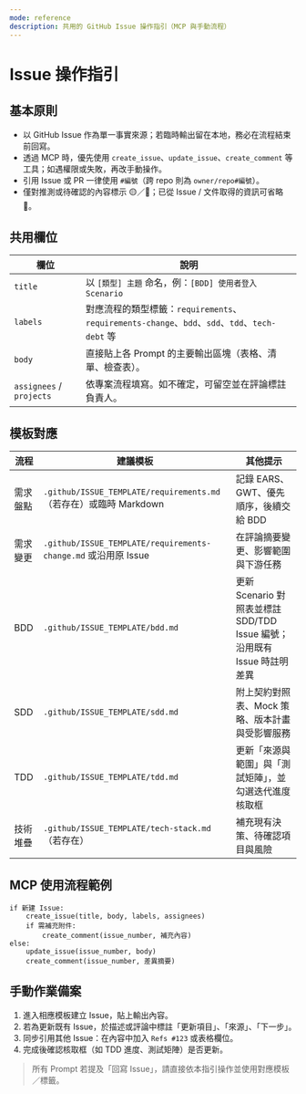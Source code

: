 ```yaml
---
mode: reference
description: 共用的 GitHub Issue 操作指引（MCP 與手動流程）
---
```


# Issue 操作指引

## 基本原則
- 以 GitHub Issue 作為單一事實來源；若臨時輸出留在本地，務必在流程結束前回寫。
- 透過 MCP 時，優先使用 `create_issue`、`update_issue`、`create_comment` 等工具；如遇權限或失敗，再改手動操作。
- 引用 Issue 或 PR 一律使用 `#編號`（跨 repo 則為 `owner/repo#編號`）。
- 僅對推測或待確認的內容標示 🟡／🔴；已從 Issue / 文件取得的資訊可省略 🔵。

## 共用欄位
| 欄位 | 說明 |
| --- | --- |
| `title` | 以 `[類型] 主題` 命名，例：`[BDD] 使用者登入 Scenario` |
| `labels` | 對應流程的類型標籤：`requirements`、`requirements-change`、`bdd`、`sdd`、`tdd`、`tech-debt` 等 |
| `body` | 直接貼上各 Prompt 的主要輸出區塊（表格、清單、檢查表）。 |
| `assignees` / `projects` | 依專案流程填寫。如不確定，可留空並在評論標註負責人。 |

## 模板對應
| 流程 | 建議模板 | 其他提示 |
| --- | --- | --- |
| 需求盤點 | `.github/ISSUE_TEMPLATE/requirements.md`（若存在）或臨時 Markdown | 記錄 EARS、GWT、優先順序，後續交給 BDD |
| 需求變更 | `.github/ISSUE_TEMPLATE/requirements-change.md` 或沿用原 Issue | 在評論摘要變更、影響範圍與下游任務 |
| BDD | `.github/ISSUE_TEMPLATE/bdd.md` | 更新 Scenario 對照表並標註 SDD/TDD Issue 編號；沿用既有 Issue 時註明差異 |
| SDD | `.github/ISSUE_TEMPLATE/sdd.md` | 附上契約對照表、Mock 策略、版本計畫與受影響服務 |
| TDD | `.github/ISSUE_TEMPLATE/tdd.md` | 更新「來源與範圍」與「測試矩陣」，並勾選迭代進度核取框 |
| 技術堆疊 | `.github/ISSUE_TEMPLATE/tech-stack.md`（若存在） | 補充現有決策、待確認項目與風險 |

## MCP 使用流程範例
```pseudo
if 新建 Issue:
    create_issue(title, body, labels, assignees)
    if 需補充附件:
        create_comment(issue_number, 補充內容)
else:
    update_issue(issue_number, body)
    create_comment(issue_number, 差異摘要)
```

## 手動作業備案
1. 進入相應模板建立 Issue，貼上輸出內容。
2. 若為更新既有 Issue，於描述或評論中標註「更新項目」、「來源」、「下一步」。
3. 同步引用其他 Issue：在內容中加入 `Refs #123` 或表格欄位。
4. 完成後確認核取框（如 TDD 進度、測試矩陣）是否更新。

> 所有 Prompt 若提及「回寫 Issue」，請直接依本指引操作並使用對應模板／標籤。
